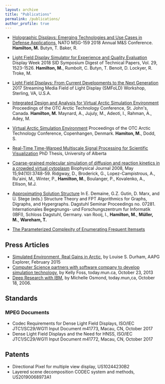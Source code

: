 ```yaml
---
layout: archive
title: "Publications"
permalink: /publications/
author_profile: true
---
```




- [Holographic Displays: Emerging Technologies and Use Cases in Defense Applications](https://www.sto.nato.int/publications/STO%20Meeting%20Proceedings/STO-MP-MSG-159/MP-MSG-159-08.pdf),
NATO MSG-159 2018 Annual M&S Conference. **Hamilton, M.** Butyn, T. Baker, R.

- [Light Field Display Simulator for Experience and Quality Evaluation](https://onlinelibrary.wiley.com/doi/abs/10.1002/sdtp.12268) Display
Week 2018 SID Symposium Digest of Technical Papers, Vol. 29, 1523-1526. **Hamilton, M.**, Rumbolt, C. Butyn, T. Benoit, D. Lockyer, R. Troke, M.

- [Light Field Displays: From Current Developments to the Next Generation](http://www.smfold.org/wp-content/uploads/2017/10/Avavlon-Light-Field-Displays-From-Current-Developments-to-the-Next-Generation_RBEdits.pdf) 2017
Streaming Media Field of Light Display (SMFoLD) Workshop, Sterling, VA, U.S.A.

- [Integrated Design and Analysis for Virtual Arctic Simulation Environment](https://www.onepetro.org/conference-paper/OTC-27392-MS) Proceedings of
the OTC Arctic Technology Conference, St. John's, Canada. **Hamilton, M.** Maynard, A., Jujuly, M., Adeoti, I., Rahman, A., Adey, M.

- [Virtual Arctic Simulation Environment](https://www.onepetro.org/conference-paper/OTC-25525-MS) Proceedings
of the OTC Arctic Technology Conference, Copenhangen, Denmark. **Hamiton, M.**, Dodd, S.

- [Real-Time Time-Warped Multiscale Signal Processing for Scientific Visualization](https://era.library.ualberta.ca/items/4507a7c6-dffc-459e-b217-bc12d05e4fe3)
PhD Thesis, University of Alberta

- [Coarse-grained molecular simulation of diffusion and reaction kinetics in a crowded virtual cytoplasm](https://www.sciencedirect.com/science/article/pii/S0006349508703783)
Biophysical Journal 2008, May 15;94(10):3748-59. Ridgway, D., Broderick, G., Lopez-Campistrous, A., Ru'aini, M., Winter, P., **Hamilton,
M.**, Boulanger, P., Kovalenko, A., Ellison, M.J.

- [Approximating Solution Structure](http://drops.dagstuhl.de/portals/index.php?semnr=07281) In E. Demaine, G.Z. Gutin, D. Marx, and U. Stege (eds.) Structure Theory
 and FPT Algorithmics for Graphs, Digraphs, and Hypergraphs. Dagstuhl Seminar Proceedings no. 07281. Internationales Begegnungs- und Forschungszentrum 
fur Informatik (IBFI), Schloss Dagstuhl, Germany. van Rooij, I., **Hamilton, M.**, **Müller, M.**, **Wareham, T.**


- [The Parameterized Complexity of Enumerating Frequent Itemsets](https://link.springer.com/chapter/10.1007/11847250_21)


## Press Articles

- [Simulated Environment, Real Gains in Arctic](https://explorer.aapg.org/story?articleid=15833), by Louise S. Durham, AAPG Explorer, February 2015
- [Computer Science partners with software company to develop simulation technology](http://www.today.mun.ca/news.php?id=8632), by Kelly Foss, today.mun.ca, October 23, 2013
- [Deep Research with IBM](http://www.mun.ca/2006report/muntoday/1511.php), by Michelle Osmond, today.mun,ca, October 18, 2006.


## Standards

### MPEG Documents

- Codec Requirements for Dense Light Field Displays, ISO/IEC JTC1/SC29/WG11 Input Document m41773, Macau, CN, October 2017
- Dense Light Field Displays and the Need for HNSS, ISO/IEC JTC1/SC29/WG11 Input Document m41772, Macau, CN, October 2017

## Patents

- Directional Pixel for multiple view display, US10244230B2 
- Layered scene decomposition CODEC system and methods, US20190068973A1




